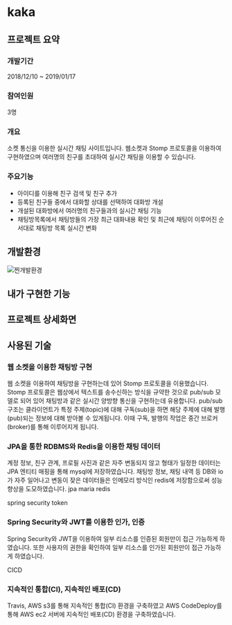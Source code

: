 # kaka

## 프로젝트 요약
### 개발기간
2018/12/10 ~ 2019/01/17

### 참여인원
3명

### 개요
소켓 통신을 이용한 실시간 채팅 사이트입니다.
웹소켓과 Stomp 프로토콜을 이용하여 구현하였으며 여러명의 친구를 초대하여 실시간 채팅을 이용할 수 있습니다. 

### 주요기능
- 아이디를 이용해 친구 검색 및 친구 추가
- 등록된 친구들 중에서 대화할 상대를 선택하여 대화방 개설
- 개설된 대화방에서 여러명의 친구들과의 실시간 채팅 기능
- 채팅방목록에서 채팅방들의 가장 최근 대화내용 확인 및 최근에 채팅이 이루어진 순서대로 채팅방 목록 실시간 변화

## 개발환경
![찐개발환경](https://user-images.githubusercontent.com/45163261/108684598-72d24a00-7536-11eb-896f-4486da6bae90.PNG)

## 내가 구현한 기능

## 프로젝트 상세화면

## 사용된 기술
### 웹 소켓을 이용한 채팅방 구현
웹 소켓을 이용하여 채팅방을 구현하는데 있어 Stomp 프로토콜을 이용했습니다.
Stomp 프로토콜은 웹상에서 텍스트를 송수신하는 방식을 규약한 것으로 pub/sub 모델로 되어 있어 채팅방과 같은 실시간 양방향 통신을 구현하는데 유용합니다.
pub/sub 구조는 클라이언트가 특정 주제(topic)에 대해 구독(sub)을 하면 해당 주제에 대해 발행(pub)되는 정보에 대해 받아볼 수 있게됩니다.
이때 구독, 발행의 작업은 중간 브로커(broker)를 통해 이루어지게 됩니다.

### JPA을 통한 RDBMS와 Redis을 이용한 채팅 데이터
계정 정보, 친구 관계, 프로필 사진과 같은 자주 변동되지 않고 형태가 일정한 데이터는 JPA 엔티티 매핑을 통해 mysql에 저장하였습니다.
채팅방 정보, 채팅 내역 등 DB와 io가 자주 일어나고 변동이 잦은 데이터들은 인메모리 방식인 redis에 저장함으로써 성능 향상을 도모하였습니다.
jpa maria redis

spring security token
### Spring Security와 JWT를 이용한 인가, 인증
Spring Security와 JWT을 이용하여 일부 리소스를 인증된 회원만이 접근 가능하게 하였습니다.
또한 사용자의 권한을 확인하여 일부 리소스를 인가된 회원만이 접근 가능하게 하였습니다.

CICD
### 지속적인 통합(CI), 지속적인 배포(CD)
Travis, AWS s3를 통해 지속적인 통합(CI) 환경을 구축하였고
AWS CodeDeploy를 통해 AWS ec2 서버에 지속적인 배포(CD) 환경을 구축하였습니다.
